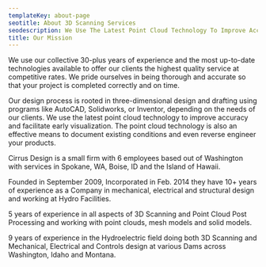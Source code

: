 ```yaml
---
templateKey: about-page
seotitle: About 3D Scanning Services
seodescription: We Use The Latest Point Cloud Technology To Improve Accuracy And Facilitate Early Visualization. Thorough And Accurate.
title: Our Mission
---
```


We use our collective 30-plus years of experience and the most up-to-date technologies available to offer our clients the highest quality service at competitive rates. We pride ourselves in being thorough and accurate so that your project is completed correctly and on time.

Our design process is rooted in three-dimensional design and drafting using programs like AutoCAD, Solidworks, or Inventor, depending on the needs of our clients. We use the latest point cloud technology to improve accuracy and facilitate early visualization. The point cloud technology is also an effective means to document existing conditions and even reverse engineer your products.

Cirrus Design is a small firm with 6 employees based out of Washington with services in Spokane, WA, Boise, ID and the Island of Hawaii.

Founded in September 2009, Incorporated in Feb. 2014 they have 10+ years of experience as a Company in mechanical, electrical and structural design and working at Hydro Facilities.

5 years of experience in all aspects of 3D Scanning and Point Cloud Post Processing and working with point clouds, mesh models and solid models.

9 years of experience in the Hydroelectric field doing both 3D Scanning and Mechanical, Electrical and Controls design at various Dams across Washington, Idaho and Montana.
